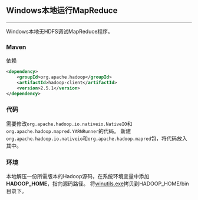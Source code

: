 ## Windows本地运行MapReduce

--------

Windows本地无HDFS调试MapReduce程序。

### Maven

依赖

```xml
<dependency>
    <groupId>org.apache.hadoop</groupId>
    <artifactId>hadoop-client</artifactId>
    <version>2.5.1</version>
</dependency>
```

### 代码

需要修改`org.apache.hadoop.io.nativeio.NativeIO`和`org.apache.hadoop.mapred.YARNRunner`的代码。
新建`org.apache.hadoop.io.nativeio`和`org.apache.hadoop.mapred`包，将代码放入其中。

### 环境

本地解压一份所需版本的Hadoop源码，在系统环境变量中添加**HADOOP_HOME**，指向源码路径。
将[winutils.exe](https://drive.google.com/open?id=1RS4IuApabSg-rm9E5_mAPymOEpPDUm3g)拷贝到HADOOP_HOME/bin目录下。